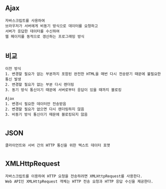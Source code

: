 ## Ajax

    자바스크립트를 사용하여
    브라우저가 서버에게 비동기 방식으로 데이터를 요청하고
    서버가 응답한 데이터를 수신하여
    웹 페이지를 동적으로 갱신하는 프로그래밍 방식

#

## 비교

    이전 방식
    1. 변경할 필요가 없는 부분까지 포함된 완전한 HTML을 매번 다시 전송받기 때문에 불필요한 통신 발생
    2. 변경할 필요가 없는 부분 다시 렌더링
    3. 동기 방식 통신이기 때문에 서버로부터 응답이 있을 때까지 블로킹

    Ajax
    1. 변경시 필요한 데이터만 전송받음
    2. 변경할 필요가 없으면 다시 렌더링하지 않음
    3. 비동기 방식 통신이기 때문에 블로킹되지 않음

#

## JSON

    클라이언트와 서버 간의 HTTP 통신을 위한 텍스트 데이터 포맷

#

## XMLHttpRequest

    자바스크립트를 이용하여 HTTP 요청을 전송하려면 XMLHttpRequest를 사용한다.
    Web API인 XMLHttpRequest 객체는 HTTP 전송 요청과 HTTP 응답 수신을 제공한다.
